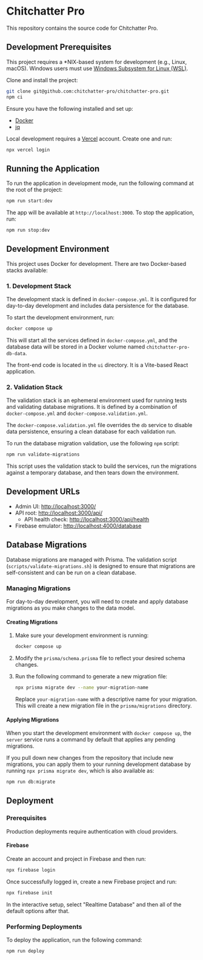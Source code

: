 # Chitchatter Pro

This repository contains the source code for Chitchatter Pro.

## Development Prerequisites

This project requires a \*NIX-based system for development (e.g., Linux, macOS). Windows users must use [Windows Subsystem for Linux (WSL)](https://learn.microsoft.com/en-us/windows/wsl/install).

Clone and install the project:

```bash
git clone git@github.com:chitchatter-pro/chitchatter-pro.git
npm ci
```

Ensure you have the following installed and set up:

- [Docker](https://www.docker.com/get-started/)
- [jq](https://jqlang.org/download/)

Local development requires a [Vercel](https://vercel.com/) account. Create one and run:

```bash
npx vercel login
```

## Running the Application

To run the application in development mode, run the following command at the root of the project:

```bash
npm run start:dev
```

The app will be available at `http://localhost:3000`. To stop the application, run:

```bash
npm run stop:dev
```

## Development Environment

This project uses Docker for development. There are two Docker-based stacks available:

### 1. Development Stack

The development stack is defined in `docker-compose.yml`. It is configured for day-to-day development and includes data persistence for the database.

To start the development environment, run:

```bash
docker compose up
```

This will start all the services defined in `docker-compose.yml`, and the database data will be stored in a Docker volume named `chitchatter-pro-db-data`.

The front-end code is located in the `ui` directory. It is a Vite-based React application.

### 2. Validation Stack

The validation stack is an ephemeral environment used for running tests and validating database migrations. It is defined by a combination of `docker-compose.yml` and `docker-compose.validation.yml`.

The `docker-compose.validation.yml` file overrides the `db` service to disable data persistence, ensuring a clean database for each validation run.

To run the database migration validation, use the following `npm` script:

```bash
npm run validate-migrations
```

This script uses the validation stack to build the services, run the migrations against a temporary database, and then tears down the environment.

## Development URLs

- Admin UI: <http://localhost:3000/>
- API root: <http://localhost:3000/api/>
  - API health check: <http://localhost:3000/api/health>
- Firebase emulator: <http://localhost:4000/database>

## Database Migrations

Database migrations are managed with Prisma. The validation script (`scripts/validate-migrations.sh`) is designed to ensure that migrations are self-consistent and can be run on a clean database.

### Managing Migrations

For day-to-day development, you will need to create and apply database migrations as you make changes to the data model.

#### Creating Migrations

1. Make sure your development environment is running:

   ```bash
   docker compose up
   ```

2. Modify the `prisma/schema.prisma` file to reflect your desired schema changes.

3. Run the following command to generate a new migration file:

   ```bash
   npx prisma migrate dev --name your-migration-name
   ```

   Replace `your-migration-name` with a descriptive name for your migration. This will create a new migration file in the `prisma/migrations` directory.

#### Applying Migrations

When you start the development environment with `docker compose up`, the `server` service runs a command by default that applies any pending migrations.

If you pull down new changes from the repository that include new migrations, you can apply them to your running development database by running `npx prisma migrate dev`, which is also available as:

```bash
npm run db:migrate
```

## Deployment

### Prerequisites

Production deployments require authentication with cloud providers.

#### Firebase

Create an account and project in Firebase and then run:

```bash
npx firebase login
```

Once successfully logged in, create a new Firebase project and run:

```bash
npx firebase init
```

In the interactive setup, select "Realtime Database" and then all of the default options after that.

### Performing Deployments

To deploy the application, run the following command:

```bash
npm run deploy
```
